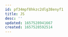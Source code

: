 ```yaml
---
id: pf34mpf8hkzc2dlg38enyf1
title: JS
desc: ''
updated: 1657528941667
created: 1657528592514
---
```


